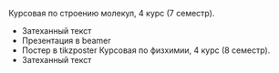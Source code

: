 Курсовая по строению молекул, 4 курс (7 семестр).
+ Затеханный текст
+ Презентация в beamer
+ Постер в tikzposter
Курсовая по физхимии, 4 курс (8 семестр).
+ Затеханный текст
